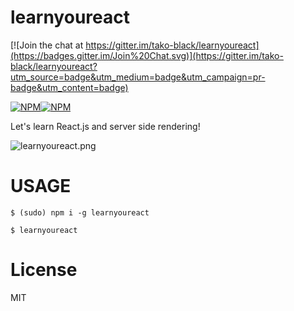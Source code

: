 learnyoureact
================

[![Join the chat at https://gitter.im/tako-black/learnyoureact](https://badges.gitter.im/Join%20Chat.svg)](https://gitter.im/tako-black/learnyoureact?utm_source=badge&utm_medium=badge&utm_campaign=pr-badge&utm_content=badge)

[![NPM](https://nodei.co/npm/learnyoureact.png?downloads=true&downloadRank=true&stars=true)](https://nodei.co/npm/learnyoureact/)[![NPM](https://nodei.co/npm-dl/learnyoureact.png?months=3&height=3)](https://nodei.co/npm/learnyoureact/)

Let's learn React.js and server side rendering!

![learnyoureact.png](https://cloud.githubusercontent.com/assets/29263/8172581/e533bb88-1376-11e5-90d9-a2a2efed2b1d.png "learnyoureact.png")

# USAGE
`$ (sudo) npm i -g learnyoureact`

`$ learnyoureact`

# License
MIT
